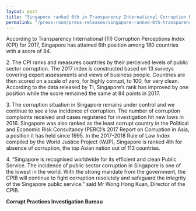 ```yaml
---
layout: post
title: "Singapore ranked 6th in Transparency International Corruption Perceptions Index"
permalink: "/press-room/press-releases/singapore-ranked-6th-transparency-international-corruption-perceptions"
---
```

According to Transparency International (TI) Corruption Perceptions Index (CPI) for 2017, Singapore has attained 6th position among 180 countries with a score of 84.

2\.         The CPI ranks and measures countries by their perceived levels of public sector corruption. The 2017 index is constructed based on 13 surveys covering expert assessments and views of business people. Countries are then scored on a scale of zero, for highly corrupt, to 100, for very clean. According to the data released by TI, Singapore’s rank has improved by one position while the score remained the same at 84 points in 2017.

3\.          The corruption situation in Singapore remains under control and we continue to see a low incidence of corruption. The number of corruption complaints received and cases registered for investigation hit new lows in 2016. Singapore was also ranked as the least corrupt country in the Political and Economic Risk Consultancy (PERC)’s 2017 Report on Corruption in Asia, a position it has held since 1995. In the 2017-2018 Rule of Law Index compiled by the World Justice Project (WJP), Singapore is ranked 4th for absence of corruption, the top Asian nation out of 113 countries.

4\.          “Singapore is recognised worldwide for its efficient and clean Public Service. The incidence of public sector corruption in Singapore is one of the lowest in the world. With the strong mandate from the government, the CPIB will continue to fight corruption resolutely and safeguard the integrity of the Singapore public service.” said Mr Wong Hong Kuan, Director of the CPIB.

**Corrupt Practices Investigation Bureau**
